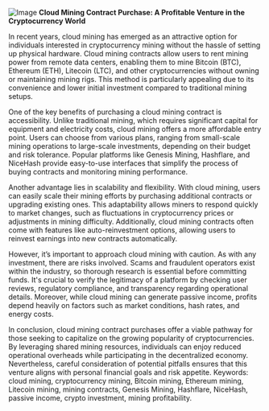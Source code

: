 
![Image](https://github.com/user-attachments/assets/31692037-0104-4703-abd1-696b6a7dd41b)
**Cloud Mining Contract Purchase: A Profitable Venture in the Cryptocurrency World**

In recent years, cloud mining has emerged as an attractive option for individuals interested in cryptocurrency mining without the hassle of setting up physical hardware. Cloud mining contracts allow users to rent mining power from remote data centers, enabling them to mine Bitcoin (BTC), Ethereum (ETH), Litecoin (LTC), and other cryptocurrencies without owning or maintaining mining rigs. This method is particularly appealing due to its convenience and lower initial investment compared to traditional mining setups.

One of the key benefits of purchasing a cloud mining contract is accessibility. Unlike traditional mining, which requires significant capital for equipment and electricity costs, cloud mining offers a more affordable entry point. Users can choose from various plans, ranging from small-scale mining operations to large-scale investments, depending on their budget and risk tolerance. Popular platforms like Genesis Mining, Hashflare, and NiceHash provide easy-to-use interfaces that simplify the process of buying contracts and monitoring mining performance.

Another advantage lies in scalability and flexibility. With cloud mining, users can easily scale their mining efforts by purchasing additional contracts or upgrading existing ones. This adaptability allows miners to respond quickly to market changes, such as fluctuations in cryptocurrency prices or adjustments in mining difficulty. Additionally, cloud mining contracts often come with features like auto-reinvestment options, allowing users to reinvest earnings into new contracts automatically.

However, it’s important to approach cloud mining with caution. As with any investment, there are risks involved. Scams and fraudulent operators exist within the industry, so thorough research is essential before committing funds. It's crucial to verify the legitimacy of a platform by checking user reviews, regulatory compliance, and transparency regarding operational details. Moreover, while cloud mining can generate passive income, profits depend heavily on factors such as market conditions, hash rates, and energy costs.

In conclusion, cloud mining contract purchases offer a viable pathway for those seeking to capitalize on the growing popularity of cryptocurrencies. By leveraging shared mining resources, individuals can enjoy reduced operational overheads while participating in the decentralized economy. Nevertheless, careful consideration of potential pitfalls ensures that this venture aligns with personal financial goals and risk appetite. Keywords: cloud mining, cryptocurrency mining, Bitcoin mining, Ethereum mining, Litecoin mining, mining contracts, Genesis Mining, Hashflare, NiceHash, passive income, crypto investment, mining profitability.